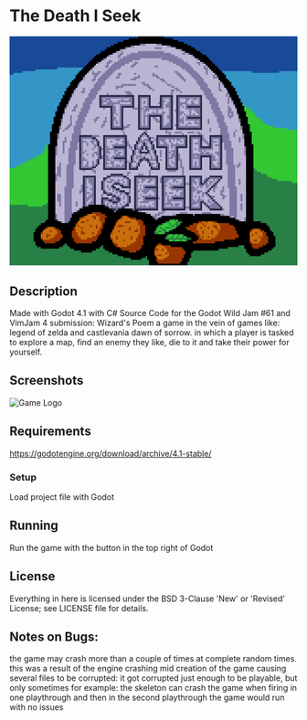 The Death I Seek
=====
![DeathISeekLogo](https://raw.githubusercontent.com/Sethbones/The-Death-I-Seek/main/Logo2-export.png)
## Description
Made with Godot 4.1 with C#
Source Code for the Godot Wild Jam #61 and VimJam 4 submission: Wizard's Poem
a game in the vein of games like: legend of zelda and castlevania dawn of sorrow.
in which a player is tasked to explore a map, find an enemy they like, die to it and take their power for yourself.

## Screenshots
![Game Logo](https://img.itch.zone/aW1hZ2UvMjI2NTkwNi8xMzQzMDczNC5wbmc=/original/59yLa8.png)
## Requirements
https://godotengine.org/download/archive/4.1-stable/
### Setup
Load project file with Godot

## Running
Run the game with the button in the top right of Godot

## License
Everything in here is licensed under the BSD 3-Clause 'New' or 'Revised' License; see LICENSE file for details.

## Notes on Bugs:
the game may crash more than a couple of times at complete random times.
this was a result of the engine crashing mid creation of the game causing several files to be corrupted:
it got corrupted just enough to be playable, but only sometimes
for example:
the skeleton can crash the game when firing in one playthrough
and then in the second playthrough the game would run with no issues
